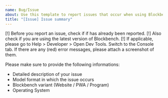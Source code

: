 ```yaml
---
name: Bug/Issue
about: Use this template to report issues that occur when using Blockbench
title: "[Issue] Issue summary"
---
```


[!] Before you report an issue, check if if has already been reported.
[!] Also check if you are using the latest version of Blockbench.
[!] If applicable, please go to Help > Developer > Open Dev Tools. Switch to the Console tab. If there are any (red) error messages, please attach a screenshot of them.

Please make sure to provide the following informations:
- Detailed description of your issue
- Model format in which the issue occurs
- Blockbench variant (Website / PWA / Program)
- Operating System

